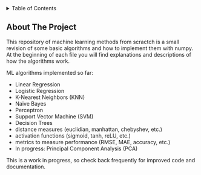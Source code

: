 <!-- TABLE OF CONTENTS -->
<details>
  <summary>Table of Contents</summary>
  <ol>
    <li>
      <a href="#about-the-project">About The Project</a>
    </li>
  </ol>
</details>

<!-- ABOUT THE PROJECT -->
## About The Project

This repository of machine learning methods from scractch is a small revision of some basic algorithms and how to implement them with numpy. At the beginning of each file you will find explanations and descriptions of how the algorithms work.

ML algorithms implemented so far:
* Linear Regression
* Logistic Regression
* K-Nearest Neighbors (KNN)
* Naive Bayes
* Perceptron
* Support Vector Machine (SVM)
* Decision Trees
* distance measures (euclidian, manhattan, chebyshev, etc.)
* activation functions (sigmoid, tanh, reLU, etc.)
* metrics to measure performance (RMSE, MAE, accuracy, etc.)
* In progress: Principal Component Analysis (PCA)

This is a work in progress, so check back frequently for improved code and documentation.